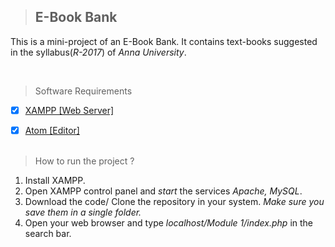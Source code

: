 > ## E-Book Bank
<p>This is a mini-project of an E-Book Bank. It contains text-books suggested in the syllabus(<i>R-2017</i>) of <i>Anna University</i>.</p><br/>

> Software Requirements

  - [X] <a href="https://www.apachefriends.org/download.html">XAMPP [Web Server]</a><br/>
  - [x] <a href="https://atom.io/">Atom [Editor]</a><br/><br/>


> How to run the project ?

1. Install XAMPP.<br/>
2. Open XAMPP control panel and <i>start</i> the services <i>Apache, MySQL</i>.<br/>
3. Download the code/ Clone the repository in your system.<i> Make sure you save them in a single folder.</i><br/>
4. Open your web browser and type <i>localhost/Module 1/index.php</i> in the search bar.

